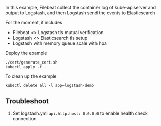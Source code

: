 In this example, Filebeat collect the container log of kube-apiserver and output to Logstash, and then Logstash send the events to Elasticsearch

For the moment, it includes
- Filebeat <> Logstash tls mutual verification
- Logstash <> Elasticsearch tls setup
- Logstash with memory queue scale with hpa

Deploy the example
```
./cert/generate_cert.sh
kubectl apply -f .
```

To clean up the example
```
kubectl delete all -l app=logstash-demo
```

## Troubleshoot
1. Set logstash.yml `api.http.host: 0.0.0.0` to enable health check connection